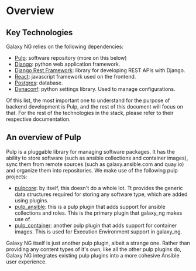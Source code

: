 # Overview

## Key Technologies

Galaxy NG relies on the following dependencies:

- [Pulp](https://pulpproject.org/): software repository (more on this below)
- [Django](https://www.djangoproject.com/): python web application framework.
- [Django Rest Framework](https://www.django-rest-framework.org/): library for developing REST APIs with Django.
- [React](https://reactjs.org/): javascript framework used on the frontend.
- [Postgres](https://www.postgresql.org/): database.
- [Dynaconf](https://www.dynaconf.com/): python settings library. Used to manage configurations.

Of this list, the most important one to understand for the purpose of backend development is Pulp, and the rest of this document will focus on that. For the rest of the technologies in the stack, please refer to their respective documentation.

## An overview of Pulp

Pulp is a pluggable library for managing software packages. It has the ability to store software (such as ansible collections and container images), sync them from remote sources (such as galaxy.ansible.com and quay.io) and organize them into repositories. We make use of the following pulp projects:

- [pulpcore](https://github.com/pulp/pulpcore/): by itself, this doesn't do a whole lot. Tt provides the generic data structures required for storing any software type, which are added using plugins.
- [pulp_ansible](https://github.com/pulp/pulp_ansible/): this is a pulp plugin that adds support for ansible collections and roles. This is the primary plugin that galaxy_ng makes use of.
- [pulp_container](https://github.com/pulp/pulp_container/): another pulp plugin that adds support for container images. This is used for Execution Environment support in galaxy_ng.

Galaxy NG itself is just another pulp plugin, albeit a strange one. Rather than providing any content types of it's own, like all the other pulp plugins do, Galaxy NG integrates existing pulp plugins into a more cohesive Ansible user experience.

